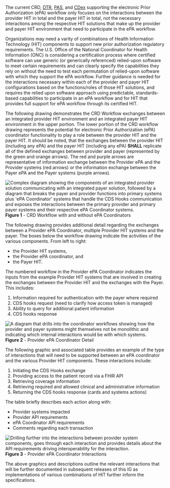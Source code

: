 <div markdown="1" class="new-content">

The current CRD, [DTR](http://hl7.org/fhir/us/davinci-dtr), [PAS](http://hl7.org/fhir/us/davinci-pas), and [CDex](http://hl7.org/fhir/us/davinci-cdex) supporting the electronic Prior Authorization (ePA) workflow only focuses on the interactions between the provider HIT in total and the payer HIT in total, not the necessary interactions among the respective HIT solutions that make up the provider and payer HIT environment that need to participate in the ePA workflow.

Organizations may need a varity of combinations of Health Information Technology (HIT) components to support new prior authorization regulatory requirements.  The U.S. Office of the National Coordinator for Health Information (ONC) is considering a certification process where certified software can use generic (or generically referenced) relied-upon software to meet certain requirements and can clearly specify the capabilities they rely on without the need to test each permutation of relied-upon software with which they support the ePA workflow. Further guidance is needed for the interactions necessary within each of the provider and payer HIT configurations based on the functions/roles of those HIT solutions, and requires the relied upon software approach using predictable, standards-based capabilities to participate in an ePA workflow and for HIT that provides full support for ePA workflow through its certified HIT.

The following drawing demonstrates the CRD Workflow exchanges between an integrated provider HIT environment and an integrated payer HIT environment in the upper portion.  The lower portion of the CRD workflow drawing represents the potential for electronic Prior Authorization (ePA) coordinator functionality to play a role between the provider HIT and the payer HIT.  It should be noted, that the exchanges between the provider HIT (including any ePA) and the payer HIT (including any ePA) **SHALL** replicate all of the defined exchanges between provider and payer (represented by the green and orange arrows).  The red and purple arrows are representative of information exchange between the Provider ePA and the Provider systems (red arrows) or the information exchange between the Payer ePA and the Payer systems (purple arrows).

<div>
	<img src="epA-workflow.png" alt="Complex diagram showing the components of an integrated provider solution communicating with an integrated payer solution, followed by a diagram that breaks the payer and provider functions into primary systems plus 'ePA Coordinator' systems that handle the CDS Hooks communication and exposes the interactions between the primary provider and primary payer systems and their respective ePA Coordinator systems."/>
	<b>Figure 1</b> - CRD Workflow with and without ePA Coordinators
</div>

The following drawing provides additional detail regarding the exchanges between a Provider ePA Coordinator, multiple Provider HIT systems and the payer.  The boxes below the workflow drawing indicate the activities of the various components. From left to right: 

* the Provider HIT systems,
* the Provider ePA coordinator, and
* the Payer HIT.

The numbered workflow in the Provider ePA Coordinator indicates the inputs from the example Provider HIT systems that are involved in creating the exchanges between the Provider HIT and the exchanges with the Payer. This includes:

1. Information required for authentication with the payer where required
2. CDS hooks request (need to clarify how access token is managed)
3. Ability to query for additional patient information
4. CDS hooks response

<div>
	<img src="ePA-coord-detail.png" alt="A diagram that drills into the coordinator workflows showing how the provider and payer systems might themselves not be monolithic and indicating which internal interactions would be with which systems."/>
	<b>Figure 2</b> - Provider ePA Coordinator Detail
</div>

The following graphic and associated table provides an example of the type of interactions that will need to be supported between an ePA coordinator and the various Provider HIT components.  These interactions include:

1. Initiating the CDS Hooks exchange
2. Providing access to the patient record via a FHIR API
3. Retrieving coverage information
4. Retrieving required and allowed clinical and administrative information
5. Returning the CDS hooks response (cards and systems actions)

The table briefly describes each action along with:

* Provider systems impacted
* Provider API requirements
* ePA Coordinator API requirements
* Comments regarding each transaction

<div>
	<img src="ePA-coord-interactions.png" alt="Drilling further into the interactions between provider system components, goes through each interaction and provides details about the API requirements driving interoperability for the interaction."/>
	<b>Figure 3</b> - Provider ePA Coordinator Interactions
</div>

The above graphics and descriptions outline the relevant interactions that will be further documented in subsequent releases of this IG as implementations of various combinations of HIT further inform the specifications.
</div>
